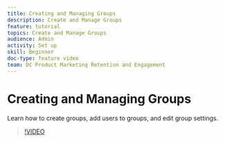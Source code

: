 ```yaml
---
title: Creating and Managing Groups
description: Create and Manage Groups
feature: tutorial
topics: Create and Manage Groups
audience: Admin
activity: Set up
skill: Beginner
doc-type: feature video
team: DC Product Marketing Retention and Engagement
---
```


# Creating and Managing Groups

Learn how to create groups, add users to groups, and edit group settings.

>[!VIDEO](https://video.tv.adobe.com/v/17355?hidetitle=true)